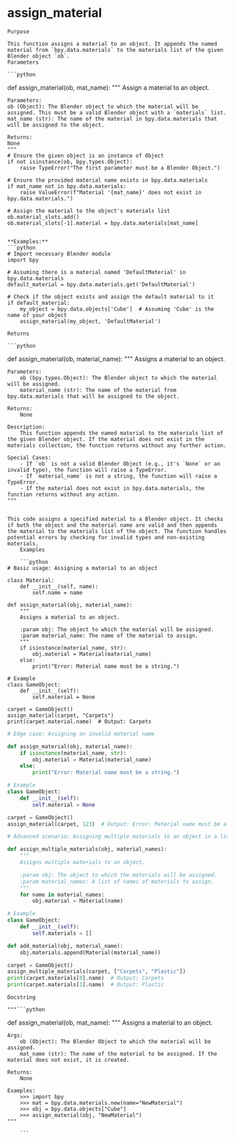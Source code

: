 # assign_material

    Purpose

    This function assigns a material to an object. It appends the named material from `bpy.data.materials` to the materials list of the given Blender object `ob`.
    Parameters

    ```python
def assign_material(ob, mat_name):
    """
    Assign a material to an object.

    Parameters:
    ob (Object): The Blender object to which the material will be assigned. This must be a valid Blender object with a `materials` list.
    mat_name (str): The name of the material in bpy.data.materials that will be assigned to the object.

    Returns:
    None
    """
    # Ensure the given object is an instance of Object
    if not isinstance(ob, bpy.types.Object):
        raise TypeError("The first parameter must be a Blender Object.")

    # Ensure the provided material name exists in bpy.data.materials
    if mat_name not in bpy.data.materials:
        raise ValueError(f"Material '{mat_name}' does not exist in bpy.data.materials.")

    # Assign the material to the object's materials list
    ob.material_slots.add()
    ob.material_slots[-1].material = bpy.data.materials[mat_name]
```

**Examples:**
```python
# Import necessary Blender module
import bpy

# Assuming there is a material named 'DefaultMaterial' in bpy.data.materials
default_material = bpy.data.materials.get('DefaultMaterial')

# Check if the object exists and assign the default material to it
if default_material:
    my_object = bpy.data.objects['Cube']  # Assuming 'Cube' is the name of your object
    assign_material(my_object, 'DefaultMaterial')
```
    Returns

    ```python
def assign_material(ob, material_name):
    """
    Assigns a material to an object.

    Parameters:
        ob (bpy.types.Object): The Blender object to which the material will be assigned.
        material_name (str): The name of the material from bpy.data.materials that will be assigned to the object.

    Returns:
        None

    Description:
        This function appends the named material to the materials list of the given Blender object. If the material does not exist in the materials collection, the function returns without any further action.

    Special Cases:
        - If `ob` is not a valid Blender Object (e.g., it's `None` or an invalid type), the function will raise a TypeError.
        - If `material_name` is not a string, the function will raise a TypeError.
        - If the material does not exist in bpy.data.materials, the function returns without any action.
    """
```

This code assigns a specified material to a Blender object. It checks if both the object and the material name are valid and then appends the material to the materials list of the object. The function handles potential errors by checking for invalid types and non-existing materials.
    Examples

    ```python
# Basic usage: Assigning a material to an object

class Material:
    def __init__(self, name):
        self.name = name

def assign_material(obj, material_name):
    """
    Assigns a material to an object.

    :param obj: The object to which the material will be assigned.
    :param material_name: The name of the material to assign.
    """
    if isinstance(material_name, str):
        obj.material = Material(material_name)
    else:
        print("Error: Material name must be a string.")

# Example
class GameObject:
    def __init__(self):
        self.material = None

carpet = GameObject()
assign_material(carpet, "Carpets")
print(carpet.material.name)  # Output: Carpets
```

```python
# Edge case: Assigning an invalid material name

def assign_material(obj, material_name):
    if isinstance(material_name, str):
        obj.material = Material(material_name)
    else:
        print("Error: Material name must be a string.")

# Example
class GameObject:
    def __init__(self):
        self.material = None

carpet = GameObject()
assign_material(carpet, 123)  # Output: Error: Material name must be a string.
```

```python
# Advanced scenario: Assigning multiple materials to an object in a list

def assign_multiple_materials(obj, material_names):
    """
    Assigns multiple materials to an object.

    :param obj: The object to which the materials will be assigned.
    :param material_names: A list of names of materials to assign.
    """
    for name in material_names:
        obj.material = Material(name)

# Example
class GameObject:
    def __init__(self):
        self.materials = []

def add_material(obj, material_name):
    obj.materials.append(Material(material_name))

carpet = GameObject()
assign_multiple_materials(carpet, ["Carpets", "Plastic"])
print(carpet.materials[0].name)  # Output: Carpets
print(carpet.materials[1].name)  # Output: Plastic
```
    Docstring

    """```python
def assign_material(ob, mat_name):
    """
    Assigns a material to an object.

    Args:
        ob (Object): The Blender Object to which the material will be assigned.
        mat_name (str): The name of the material to be assigned. If the material does not exist, it is created.

    Returns:
        None

    Examples:
        >>> import bpy
        >>> mat = bpy.data.materials.new(name="NewMaterial")
        >>> obj = bpy.data.objects["Cube"]
        >>> assign_material(obj, "NewMaterial")
    """
```"""
    ```